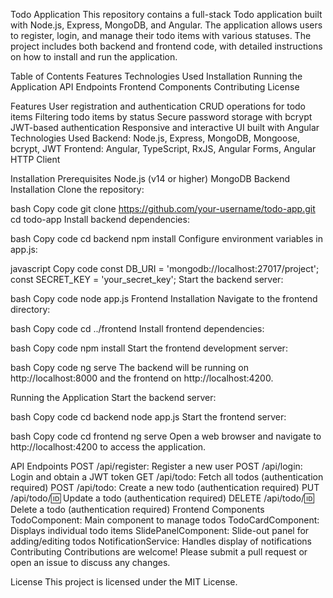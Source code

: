 Todo Application
This repository contains a full-stack Todo application built with Node.js, Express, MongoDB, and Angular. The application allows users to register, login, and manage their todo items with various statuses. The project includes both backend and frontend code, with detailed instructions on how to install and run the application.

Table of Contents
Features
Technologies Used
Installation
Running the Application
API Endpoints
Frontend Components
Contributing
License

Features
User registration and authentication
CRUD operations for todo items
Filtering todo items by status
Secure password storage with bcrypt
JWT-based authentication
Responsive and interactive UI built with Angular
Technologies Used
Backend: Node.js, Express, MongoDB, Mongoose, bcrypt, JWT
Frontend: Angular, TypeScript, RxJS, Angular Forms, Angular HTTP Client

Installation
Prerequisites
Node.js (v14 or higher)
MongoDB
Backend Installation
Clone the repository:

bash
Copy code
git clone https://github.com/your-username/todo-app.git
cd todo-app
Install backend dependencies:

bash
Copy code
cd backend
npm install
Configure environment variables in app.js:

javascript
Copy code
const DB_URI = 'mongodb://localhost:27017/project';
const SECRET_KEY = 'your_secret_key';
Start the backend server:

bash
Copy code
node app.js
Frontend Installation
Navigate to the frontend directory:

bash
Copy code
cd ../frontend
Install frontend dependencies:

bash
Copy code
npm install
Start the frontend development server:

bash
Copy code
ng serve
The backend will be running on http://localhost:8000 and the frontend on http://localhost:4200.

Running the Application
Start the backend server:

bash
Copy code
cd backend
node app.js
Start the frontend server:

bash
Copy code
cd frontend
ng serve
Open a web browser and navigate to http://localhost:4200 to access the application.

API Endpoints
POST /api/register: Register a new user
POST /api/login: Login and obtain a JWT token
GET /api/todo: Fetch all todos (authentication required)
POST /api/todo: Create a new todo (authentication required)
PUT /api/todo/:id: Update a todo (authentication required)
DELETE /api/todo/:id: Delete a todo (authentication required)
Frontend Components
TodoComponent: Main component to manage todos
TodoCardComponent: Displays individual todo items
SlidePanelComponent: Slide-out panel for adding/editing todos
NotificationService: Handles display of notifications
Contributing
Contributions are welcome! Please submit a pull request or open an issue to discuss any changes.

License
This project is licensed under the MIT License.

